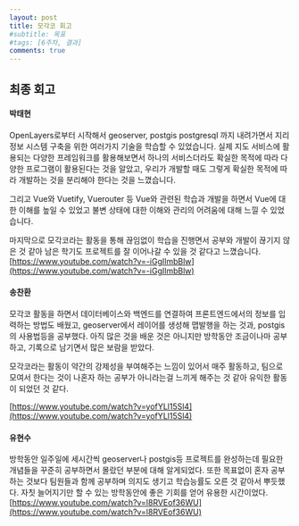```yaml
---
layout: post
title: 모각코 회고
#subtitle: 목표
#tags: [6주차, 결과]
comments: true
---
```


## 최종 회고

#### 박태현
OpenLayers로부터 시작해서 geoserver, postgis postgresql 까지 내려가면서 지리정보 시스템 구축을 위한 여러가지 기술을 학습할 수 있었습니다. 실제 지도 서비스에 활용되는 다양한 프레임워크를 활용해보면서 하나의 서비스더라도 확실한 목적에 따라 다양한 프로그램이 활용된다는 것을 알았고, 우리가 개발할 때도 그렇게 확실한 목적에 따라 개발하는 것을 분리해야 한다는 것을 느꼈습니다. 

그리고 Vue와 Vuetify, Vuerouter 등 Vue와 관련된 학습과 개발을 하면서 Vue에 대한 이해를 높일 수 있었고 불변 상태에 대한 이해와 관리의 어려움에 대해 느낄 수 있었습니다. 

마지막으로 모각코라는 활동을 통해 끊임없이 학습을 진행면서 공부와 개발이 끊기지 않은 것 같아 남은 학기도 프로젝트를 잘 이어나갈 수 있을 것 같다고 느꼈습니다.
[https://www.youtube.com/watch?v=-iGgIlmbBlw](https://www.youtube.com/watch?v=-iGgIlmbBlw)

#### 송찬환
모각코 활동을 하면서 데이터베이스와 백엔드를 연결하여 프론트엔드에서의 정보를 입력하는 방법도 배웠고,
geoserver에서 레이어를 생성해 맵발행을 하는 것과, postgis의 사용법등을 공부했다.
아직 많은 것을 배운 것은 아니지만 방학동안 조금이나마 공부하고, 기록으로 남기면서 많은 보람을 받았다.

모각코라는 활동이 약간의 강제성을 부여해주는 느낌이 있어서 매주 활동하고,
팀으로 모여서 한다는 것이 나혼자 하는 공부가 아니라는걸 느끼게 해주는 것 같아 유익한 활동이 되었던 것 같다.

[https://www.youtube.com/watch?v=yofYLl15Sl4](https://www.youtube.com/watch?v=yofYLl15Sl4)

#### 유현수
방학동안 일주일에 세시간씩 geoserver나 postgis등 프로젝트를 완성하는데 필요한 개념들을 꾸준히 공부하면서 몰랐던 부분에 대해 알게되었다.
또한 목표없이 혼자 공부하는 것보다 팀원들과 함께 공부하며 의지도 생기고 학습능률도 오른 것 같아서 뿌듯했다.
자칫 늘어지기만 할 수 있는 방학동안에 좋은 기회를 얻어 유용한 시간이었다.
[https://www.youtube.com/watch?v=l8RVEof36WU](https://www.youtube.com/watch?v=l8RVEof36WU)

